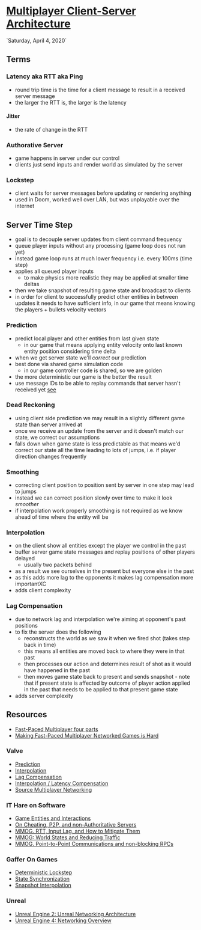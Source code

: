 <script>
    export let link
</script>

# [Multiplayer Client-Server Architecture]({link})

<p class="right">`Saturday, April 4, 2020`</p>

## Terms

### Latency aka RTT aka Ping

- round trip time is the time for a client message to result in a received server message
- the larger the RTT is, the larger is the latency

#### Jitter

- the rate of change in the RTT

### Authorative Server

- game happens in server under our control
- clients just send inputs and render world as simulated by the server

### Lockstep

- client waits for server messages before updating or rendering anything
- used in Doom, worked well over LAN, but was unplayable over the internet

## Server Time Step

- goal is to decouple server updates from client command frequency
- queue player inputs without any processing (game loop does not run yet)
- instead game loop runs at much lower frequency i.e. every 100ms (time step)
- applies all queued player inputs
  - to make physics more realistic they may be applied at smaller time deltas
- then we take snapshot of resulting game state and broadcast to clients
- in order for client to successfully predict other entities in between updates it needs to
  have sufficient info, in our game that means knowing the players + bullets velocity vectors

### Prediction

- predict local player and other entities from last given state
    - in our game that means applying entity velocity onto last known entity
     position considering time delta
- when we get server state we'll _correct_ our prediction
- best done via shared game simulation code
    - in our game controller code is shared, so we are golden
- the more deterministic our game is the better the result
- use message IDs to be able to replay commands that server hasn't received yet [see](https://www.gabrielgambetta.com/client-side-prediction-server-reconciliation.html#server-reconciliation)


### Dead Reckoning

- using client side prediction we may result in a slightly different game
 state than server arrived at 
- once we receive an update from the server and it doesn't match our state, we
 correct our assumptions
- falls down when game state is less predictable as that means we'd correct
 our state all the time leading to lots of jumps, i.e. if player direction
  changes frequently

### Smoothing

- correcting client position to position sent by server in one step may lead to jumps
- instead we can correct position slowly over time to make it look _smoother_
- if interpolation work properly smoothing is not required as we know ahead of time where the
  entity will be

### Interpolation

- on the client show all entities except the player we control in the past
- buffer server game state messages and replay positions of other players delayed
  - usually two packets behind
- as a result we see ourselves in the present but everyone else in the past
- as this adds more lag to the opponents it makes lag compensation more importantXC
- adds client complexity

### Lag Compensation

- due to network lag and interpolation we're aiming at opponent's past positions
- to fix the server does the following
  - reconstructs the world as we saw it when we fired shot (takes step back in time)
  - this means all entities are moved back to where they were in that past
  - then processes our action and determines result of shot as it would have happened in the
    past
  - then moves game state back to present and sends snapshot - note that if present state is affected by outcome of player action applied in the past that needs to be applied to that present game state
- adds server complexity


## Resources

- [Fast-Paced Multiplayer four parts](https://www.gabrielgambetta.com/client-server-game-architecture.html)
- [Making Fast-Paced Multiplayer Networked Games is Hard](https://www.gamasutra.com/blogs/MarkMennell/20140929/226628/Making_FastPaced_Multiplayer_Networked_Games_is_Hard.php)

### Valve

- [Prediction](https://developer.valvesoftware.com/wiki/Prediction)
- [Interpolation](https://developer.valvesoftware.com/wiki/Interpolation)
- [Lag Compensation](https://developer.valvesoftware.com/wiki/Lag_compensation)
- [Interpolation / Latency
  Compensation](https://developer.valvesoftware.com/wiki/Latency_Compensating_Methods_in_Client/Server_In-game_Protocol_Design_and_Optimization)
- [Source Multiplayer
  Networking](https://developer.valvesoftware.com/wiki/Source_Multiplayer_Networking)

### IT Hare on Software

- [Game Entities and Interactions](http://ithare.com/chapter-ii-game-entities-and-interactions-from-upcoming-book-development-and-deployment-of-mmog/)
- [On Cheating, P2P, and non-Authoritative Servers](http://ithare.com/chapter-iii-on-cheating-p2p-and-non-authoritative-servers-from-dd-of-mmog-book/)
- [MMOG. RTT, Input Lag, and How to Mitigate Them](Http://ithare.com/mmog-rtt-input-lag-and-how-to-mitigate-them/)
- [MMOG: World States and Reducing Traffic](http://ithare.com/mmog-world-states-and-reducing-traffic/)
- [MMOG. Point-to-Point Communications and non-blocking RPCs](http://ithare.com/mmog-point-to-point-communications-and-non-blocking-rpcs/)

### Gaffer On Games

- [Deterministic Lockstep](https://gafferongames.com/post/deterministic_lockstep/)
- [State Synchronization](https://gafferongames.com/post/state_synchronization/)
- [Snapshot Interpolation](https://gafferongames.com/post/snapshot_interpolation/)

### Unreal

- [Unreal Engine 2: Unreal Networking
  Architecture](https://docs.unrealengine.com/udk/Three/NetworkingOverview.html)
- [Unreal Engine 4: Networking Overview](https://docs.unrealengine.com/en-US/Gameplay/Networking/Overview/index.html)

